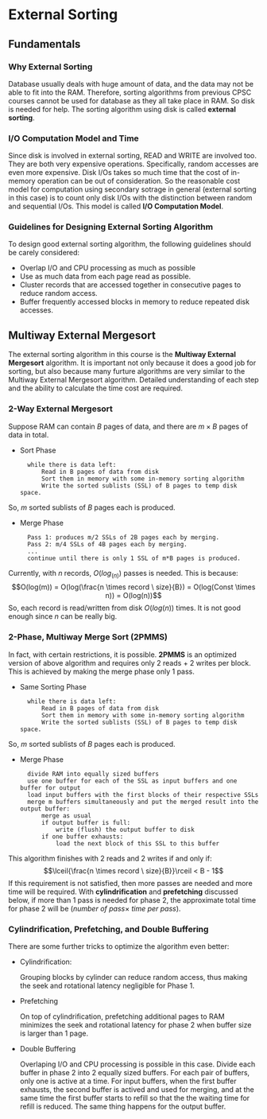 # External Sorting
## Fundamentals
### Why External Sorting
Database usually deals with huge amount of data, and the data may not be able to fit into the RAM. Therefore, sorting algorithms from previous CPSC courses cannot be used for database as they all take place in RAM. So disk is needed for help. The sorting algorithm using disk is called **external sorting**.

### I/O Computation Model and Time
Since disk is involved in external sorting, READ and WRITE are involved too. They are both very expensive operations. Specifically, random accesses are even more expensive. Disk I/Os takes so much time that the cost of in-memory operation can be out of consideration. So the reasonable cost model for computation using secondary sotrage in general (external sorting in this case) is to count only disk I/Os with the distinction between random and sequential I/Os. This model is called **I/O Computation Model**.

### Guidelines for Designing External Sorting Algorithm
To design good external sorting algorithm, the following guidelines should be carely considered:
- Overlap I/O and CPU processing as much as possible
- Use as much data from each page read as possible.
- Cluster records that are accessed together in consecutive pages to reduce random access.
- Buffer frequently accessed blocks in memory to reduce repeated disk accesses.

## Multiway External Mergesort
The external sorting algorithm in this course is the **Multiway External Mergesort** algorithm. It is important not only because it does a good job for sorting, but also because many furture algorithms are very similar to the Multiway External Mergesort algorithm. Detailed understanding of each step and the ability to calculate the time cost are required.

### 2-Way External Mergesort
Suppose RAM can contain $B$ pages of data, and there are $m \times B$ pages of data in total.
- Sort Phase

        while there is data left:
            Read in B pages of data from disk
            Sort them in memory with some in-memory sorting algorithm
            Write the sorted sublists (SSL) of B pages to temp disk space.

So, $m$ sorted sublists of $B$ pages each is produced.

- Merge Phase
        
        Pass 1: produces m/2 SSLs of 2B pages each by merging.
        Pass 2: m/4 SSLs of 4B pages each by merging.
        ...
        continue until there is only 1 SSL of m*B pages is produced.

Currently, with $n$ records, $O(log_(n))$ passes is needed. This is because:
$$O(log(m)) = O(log(\frac{n \times record \ size}{B}) = O(log(Const \times n)) = O(log(n))$$
So, each record is read/written from disk $O(log(n))$ times. It is not good enough since $n$ can be really big.
 
### 2-Phase, Multiway Merge Sort (2PMMS)
In fact, with certain restrictions, it is possible. **2PMMS** is an optimized version of above algorithm and requires only 2 reads + 2 writes per block. This is achieved by making the merge phase only 1 pass. 

- Same Sorting Phase
        
        while there is data left:
            Read in B pages of data from disk
            Sort them in memory with some in-memory sorting algorithm
            Write the sorted sublists (SSL) of B pages to temp disk space.

So, $m$ sorted sublists of $B$ pages each is produced.

- Merge Phase
        
        divide RAM into equally sized buffers
        use one buffer for each of the SSL as input buffers and one buffer for output
        load input buffers with the first blocks of their respective SSLs
        merge m buffers simultaneously and put the merged result into the output buffer:
            merge as usual
            if output buffer is full:
                write (flush) the output buffer to disk
            if one buffer exhausts:
                load the next block of this SSL to this buffer
     
This algorithm finishes with 2 reads and 2 writes if and only if:
$$\lceil{\frac{n \times record \ size}{B}}\rceil < B - 1$$
If this requirement is not satisfied, then more passes are needed and more time will be required. With **cylindrification** and **prefetching** discussed below, if more than 1 pass is needed for phase 2, the approximate total time for phase 2 will be $(number \ of \ pass \times \ time \ per \ pass)$.

### Cylindrification, Prefetching, and Double Buffering
There are some further tricks to optimize the algorithm even better:

- Cylindrification:
  
  Grouping blocks by cylinder can reduce random access, thus making the seek and rotational latency negligible for Phase 1.

- Prefetching
  
  On top of cylindrification, prefetching additional pages to RAM minimizes the seek and rotational latency for phase 2 when buffer size is larger than 1 page.

- Double Buffering
    
    Overlaping I/O and CPU processing is possible in this case. Divide each buffer in phase 2 into 2 equally sized buffers. For each pair of buffers, only one is active at a time. For input buffers, when the first buffer exhausts, the second buffer is actived and used for merging, and at the same time the first buffer starts to refill so that the the waiting time for refill is reduced. The same thing happens for the output buffer. 

